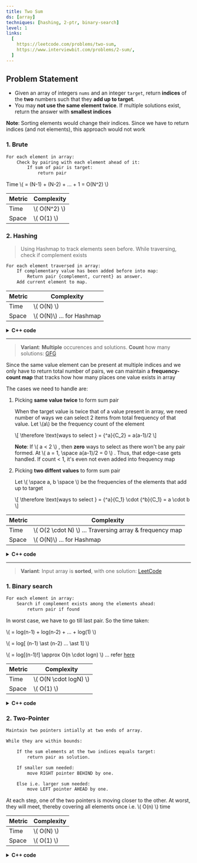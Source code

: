 ```yaml
---
title: Two Sum
ds: [array]
techniques: [hashing, 2-ptr, binary-search]
level: 1
links:
  [
    https://leetcode.com/problems/two-sum,
    https://www.interviewbit.com/problems/2-sum/,
  ]
---
```


## Problem Statement

- Given an array of integers `nums` and an integer `target`, return **indices** of the **two** numbers such that they **add up to target**.
- You may **not use the same element twice**. If multiple solutions exist, return the answer with **smallest indices**

**Note**: Sorting elements would change their indices. Since we have to return indices (and not elements), this approach would not work

### 1. Brute

```txt
For each element in array:
    Check by pairing with each element ahead of it:
        If sum of pair is target:
            return pair
```

Time \\( = (N-1) + (N-2) + ... + 1 = O(N^2) \\)

| Metric | Complexity     |
| ------ | -------------- |
| Time   | \\( O(N^2) \\) |
| Space  | \\( O(1) \\)   |

### 2. Hashing

> Using Hashmap to track elements seen before. While traversing, check if complement exists

```txt
For each element traversed in array:
    If complementary value has been added before into map:
        Return pair {complement, current} as answer.
    Add current element to map.
```

| Metric | Complexity                  |
| ------ | --------------------------- |
| Time   | \\( O(N) \\)                |
| Space  | \\( O(N)\\) ... for Hashmap |

<details>
<summary><strong>C++ code</strong></summary>

```cpp
vector<int> twoSum(vector<int> &nums, int target) {
    // {number : index} map
    unordered_map<int, int> ump;
    for (int i = 0; i < nums.size(); i++) {
        int curr = nums[i];
        int complement = target - curr;
        // Answer pair FOUND
        if (ump.find(complement) != ump.end()) {
            return {ump[complement], i};
        }
        // Insert current element into map
        ump.insert({curr, i});
    }
    return {};  // No answer found
}
```

</details>

---

> **Variant**: **Multiple** occurences and solutions. **Count** how many solutions: [GFG](https://www.geeksforgeeks.org/problems/count-pairs-with-given-sum5022/1)

Since the same value element can be present at multiple indices and we only have to return total number of pairs, we can maintain a **frequency-count map** that tracks how how many places one value exists in array

The cases we need to handle are:

1. Picking **same value twice** to form sum pair

   When the target value is twice that of a value present in array, we need number of ways we can select 2 items from total frequency of that value. Let \\(a\\) be the frequency count of the element

   \\[ \therefore \text{ways to select } = {^a}{C_2} = a(a-1)/2 \\]

   **Note**: If \\( a < 2 \\) , then **zero** ways to select as there won't be any pair formed. At \\( a = 1, \space a(a-1)/2 = 0 \\) . Thus, that edge-case gets handled. If count < 1, it's even not even added into frequency map

2. Picking **two diffent values** to form sum pair

   Let \\( \space a, b \space \\) be the frequencies of the elements that add up to target

   \\[ \therefore \text{ways to select } = {^a}{C_1} \cdot {^b}{C_1} = a \cdot b \\]

| Metric | Complexity                                                |
| ------ | --------------------------------------------------------- |
| Time   | \\( O(2 \cdot N) \\) ... Traversing array & frequency map |
| Space  | \\( O(N)\\) ... for Hashmap                               |

<details>
<summary><strong>C++ code</strong></summary>

```cpp
int getPairsCount (int arr[], int n, int target) {
    // {number : count} map
    unordered_map<int, int> freq;
    // Construct frequency counts over all values present in array
    for (int i = 0; i < n; i++) {
        freq[arr[i]]++;
    }
    // Total count of valid pairs
    int ans = 0;
    // Keep traversing and emptying the map
    while (!freq.empty()) {
        // Take starting entrry of present map
        int curr = freq.begin()->first;
        int complement = target - curr;
        int f1 = 0, f2 = 0;
        int ways = 0;

        // Case 1: Selecting same value (curr) twice in pair
        if (target == curr * 2) {
            if (freq[curr] < 2) {
                freq.erase(curr);
                continue;
            }
            f1 = freq[curr];
            ways = f1 * (f1 - 1) / 2;
        }

        // Case 2: Selecting two different values (curr, complement)
        else if (freq.find(complement) != freq.end()) {
            f1 = freq[curr], f2 = freq[complement];
            ways = f1 * f2;
        }

        // Update answer and remove entry
        ans += ways;
        freq.erase(curr);
        freq.erase(complement);  // removed if exists
    }
    return ans;
}
```

</details>

---

> **Variant**: Input array is **sorted**, with one solution: [LeetCode](https://leetcode.com/problems/two-sum-ii-input-array-is-sorted/description/)

### 1. Binary search

```txt
For each element in array:
    Search if complement exists among the elements ahead:
        return pair if found
```

In worst case, we have to go till last pair. So the time taken:

\\( = log(n-1) + log(n-2) + ... + log(1) \\)

\\( = log[ (n-1) \ast (n-2) ... \ast 1] \\)

\\( = log[(n-1)!] \approx O(n \cdot logn) \\) ... refer [here](/code-journal/dsa/dsa/algorithm-complexity#asymptotic-notations)

| Metric | Complexity              |
| ------ | ----------------------- |
| Time   | \\( O(N \cdot logN) \\) |
| Space  | \\( O(1) \\)            |

<details>
<summary><strong>C++ code</strong></summary>

```cpp
// Return index if key found, else -1
int binarySearch (vector<int> &arr, int key, int low, int high) {
    while (low <= high) {
        int mid = low + (high - low) / 2;
        if (arr[mid] == key) {
            return mid;  // FOUND
        }
        if (arr[mid] < key) {
            low = mid + 1;
        } else {
            high = mid - 1;
        }
    }
    return -1;
}
vector<int> twoSum (vector<int> &nums, int target) {
    int n = nums.size();
    for (int i = 0; i < n - 1; i++) {
        int curr = nums[i];
        int complement = target - curr;

        // Search complement among elements ahead
        int searchResult = binarySearch(nums, complement, i + 1, n - 1);
        if (searchResult != -1)  // FOUND
            return {i, searchResult};
    }
    return {-1, -1};  // No pair found
}
```

</details>

### 2. Two-Pointer

```txt
Maintain two pointers intially at two ends of array.

While they are within bounds:

    If the sum elements at the two indices equals target:
        return pair as solution.

    If smaller sum needed:
        move RIGHT pointer BEHIND by one.

    Else i.e. larger sum needed:
        move LEFT pointer AHEAD by one.

```

At each step, one of the two pointers is moving closer to the other. At worst, they will meet, thereby covering all elements once i.e. \\( O(n) \\) time

| Metric | Complexity   |
| ------ | ------------ |
| Time   | \\( O(N) \\) |
| Space  | \\( O(1) \\) |

<details>
<summary><strong>C++ code</strong></summary>

```cpp
vector<int> twoSum (vector<int> &nums, int target) {
    int n = nums.size();
    int left = 0, right = n - 1;
    while (left < right) {
        int currSum = nums[left] + nums[right];
        if (target == currSum) {
            return {left, right};
        }
        if (target < currSum) {
            right--;
        } else {
            left++;
        }
    }
    return {-1, -1};
}
```

</details>
